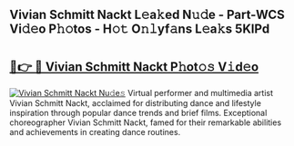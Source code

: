 ## Vivian Schmitt Nackt L𝚎a𝚔ed N𝚞𝚍e - Part-WCS Vi𝚍𝚎o P𝚑𝚘tos - H𝚘𝚝 O𝚗𝚕yf𝚊ns L𝚎a𝚔s 5KlPd

# <h2><a href="http://kf1ijy.oniu.top/?m=Vivian+Schmitt+Nackt">🔗👉 🔴 Vivian Schmitt Nackt P𝚑ot𝚘𝚜 V𝚒d𝚎o</a></h2>

[![Vivian Schmitt Nackt Nu𝚍e𝚜](https://i.imgur.com/0qMVB7G.gif)](http://kf1ijy.oniu.top/?m=Vivian+Schmitt+Nackt)
Virtual performer and multimedia artist Vivian Schmitt Nackt, acclaimed for distributing dance and lifestyle inspiration through popular dance trends and brief films. Exceptional choreographer Vivian Schmitt Nackt, famed for their remarkable abilities and achievements in creating dance routines.  
